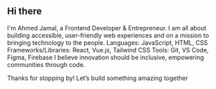 ## Hi there
I'm Ahmed Jamal, a Frontend Developer & Entrepreneur.
I am all about building accessible, user-friendly web experiences and on a mission to bringing technology to the people. 
Languages: 
  JavaScript,
  HTML, 
  CSS
Frameworks/Libraries: 
  React, 
  Vue.js, 
  Tailwind CSS
  Tools: 
  Git, 
  VS Code, 
  Figma, 
  Firebase
I believe innovation should be inclusive, empowering communities through code.

Thanks for stopping by! Let’s build something amazing together

